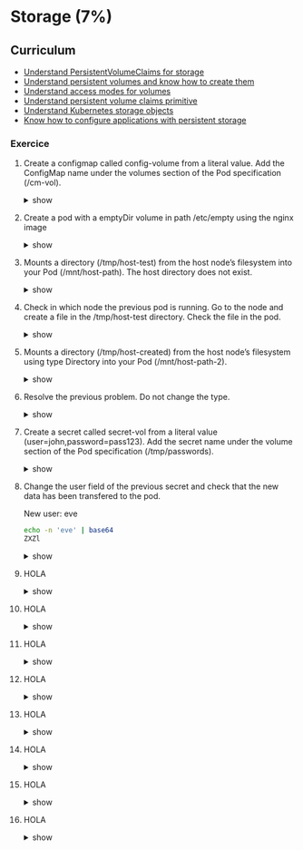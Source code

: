 # Storage (7%)

## Curriculum
* [Understand PersistentVolumeClaims for storage](https://kubernetes.io/docs/concepts/storage/persistent-volumes/#persistent-volumes)
* [Understand persistent volumes and know how to create them](https://kubernetes.io/docs/concepts/storage/persistent-volumes/)
* [Understand access modes for volumes](https://kubernetes.io/docs/concepts/storage/persistent-volumes/#access-modes)
* [Understand persistent volume claims primitive](https://kubernetes.io/docs/concepts/storage/persistent-volumes/#persistentvolumeclaims)
* [Understand Kubernetes storage objects](https://kubernetes.io/docs/concepts/storage/volumes/#types-of-volumes)
* [Know how to configure applications with persistent storage](https://kubernetes.io/docs/tasks/configure-pod-container/configure-volume-storage/)

### Exercice

1. Create a configmap called config-volume from a literal value. Add the ConfigMap name under the volumes section of the Pod specification (/cm-vol).
    <details><summary>show</summary>
    <p>

    ```bash
    kubectl create cm cm-volume --from-literal=file=example-config-volumen

    vim cm-pod.yaml 
    apiVersion: v1
    kind: Pod
    metadata:
      name: cm-volume-pod
    spec:
      containers:
        - name: test-container
          image: k8s.gcr.io/busybox
          command: [ "/bin/sh", "-c", "ls /cm-vol ; cat /cm-vol/file" ]
          volumeMounts:
          - name: config-volume
            mountPath: /cm-vol
      volumes:
        - name: config-volume
          configMap:
            # Provide the name of the ConfigMap containing the file
            name: cm-volume
      restartPolicy: Never

    kubectl create -f cm-pod.yaml 

    kubectl logs cm-volume-pod 
    ```

    </p>
    </details>


1. Create a pod with a emptyDir volume in path /etc/empty using the nginx image
    <details><summary>show</summary>
    <p>

    ```bash
    vim emptydir-pod.yaml

    apiVersion: v1
    kind: Pod
    metadata:
      name: emptydir-pod
    spec:
      containers:
      - image: nginx
        name: test-container
        volumeMounts:
        - mountPath: /etc/empty
          name: empty-volume
      volumes:
      - name: empty-volume
        emptyDir: {}

    kubectl create -f emptydir-pod.yaml

    kubectl exec emptydir-pod -- ls /etc | grep empty
    kubectl exec emptydir-pod -- ls /etc/empty        
    ```

    </p>
    </details>


1.  Mounts a directory (/tmp/host-test) from the host node’s filesystem into your Pod (/mnt/host-path). The host directory does not exist.
    <details><summary>show</summary>
    <p>

    ```bash
    vim host-pod.yaml
    apiVersion: v1
    kind: Pod
    metadata:
      name: host-pod
    spec:
      containers:
      - image: nginx
        name: test-container
        volumeMounts:
        - mountPath: /mnt/host-path
          name: host-volume
      volumes:
      - name: host-volume
        hostPath:
          # directory location on host
          path: /tmp/host-test
          type: DirectoryOrCreate  

    kubectl create -f host-pod.yaml

    # Check that the volume is empty
    kubectl exec host-pod -- ls /mnt/host-path
    ```

    </p>
    </details>


1. Check in which node the previous pod is running. Go to the node and create a file in the /tmp/host-test directory. Check the file in the pod.
    <details><summary>show</summary>
    <p>

    ```bash
    kubectl get pods -o wide
    NAME            READY   STATUS      RESTARTS   AGE   IP          NODE     NOMINATED NODE   READINESS GATES
    host-pod        1/1     Running     0          9s    10.40.0.2   node01   <none>           <none>

    ssh node01 'echo "HELLO WORLD" > /tmp/host-test/hello-world'

    kubectl exec host-pod -- ls /mnt/host-path
    kubectl exec host-pod -- cat /mnt/host-path/hello-world
    ```

    </p>
    </details>            

1. Mounts a directory (/tmp/host-created) from the host node’s filesystem using type Directory into your Pod (/mnt/host-path-2).
    <details><summary>show</summary>
    <p>

    ```bash
    vim host-pod-2.yaml
    apiVersion: v1
    kind: Pod
    metadata:
      name: host-pod-2
    spec:
      containers:
      - image: nginx
        name: test-container
        volumeMounts:
        - mountPath: /mnt/host-path-2
          name: host-volume
      volumes:
      - name: host-volume
        hostPath:
          # directory location on host
          path: /tmp/host-created
          type: Directory  

    kubectl create -f host-pod-2.yaml

    kubectl describe pods host-pod-2
    The pod status is ContainerCreating because the host-volume volume can not mount the /tmp/host-created host directory.
    ```

    </p>
    </details>


1. Resolve the previous problem. Do not change the type.
    <details><summary>show</summary>
    <p>

    ```bash
    TBC
    ```

    </p>
    </details>


1. Create a secret called secret-vol from a literal value (user=john,password=pass123). Add the secret name under the volume section of the Pod specification (/tmp/passwords).
    <details><summary>show</summary>
    <p>

    ```bash
    kubectl create secret generic secret-vol --from-literal=user=john --from-literal=password=pass123

    vim secret-pod.yaml 
    apiVersion: v1
    kind: Pod
    metadata:
      name: secret-volume-pod
    spec:
      containers:
        - name: test-container
          image: nginx
          volumeMounts:
          - name: secret-volume
            mountPath: /tmp/passwords
      volumes:
        - name: secret-volume
          secret:
            # Provide the name of the secret containing the files
            secretName: secret-vol
      restartPolicy: Never

    kubectl create -f secret-pod.yaml

    kubectl exec secret-volume-pod -- sh -c 'ls /tmp/passwords ; cat /tmp/passwords/user' 
    ```

    </p>
    </details>


1. Change the user field of the previous secret and check that the new data has been transfered to the pod. 

     New user: eve
    ```bash
    echo -n 'eve' | base64 
    ZXZl
    ```

    <details><summary>show</summary>
    <p>
 
    ```bash
    kubectl edit secrets secret-vol
    apiVersion: v1
    data:
      password: cGFzczEyMw==
      user: ZXZl # change the user
    kind: Secret
    metadata:
      creationTimestamp: "2019-09-25T05:28:54Z"
      name: secret-vol
      namespace: default
      resourceVersion: "1105"
      selfLink: /api/v1/namespaces/default/secrets/secret-vol
      uid: 5d3c5256-df55-11e9-895a-0242ac11000d
    type: Opaque

    # wait for aprox. 1 min
    kubectl exec secret-volume-pod -- sh -c 'cat /tmp/passwords/user'  
    eve
    ```

    </p>
    </details>

1. HOLA
    <details><summary>show</summary>
    <p>

    ```bash

    kubectl create secret generic secret-vol --from-literal=user=eve --from-literal=password=pass123 
    vim secret-pod-2.yaml 
    apiVersion: v1
    kind: Pod
    metadata:
      name: secret-volume-pod-2
    spec:
      containers:
        - name: test-container
          image: nginx
          volumeMounts:
          - name: secret-user-volume
            mountPath: /tmp/users
          - name: secret-pass-volume
            mountPath: /tmp/passwords          
      volumes:
        - name: secret-user-volume
          secret:
            # Provide the name of the secret containing the files
            secretName: secret-vol
            items:
            -  key: user 
               path: user-1
        - name: secret-pass-volume
          secret:
            # Provide the name of the secret containing the files
            secretName: secret-vol
            items:
            -  key: password
               path: pass-1
      restartPolicy: Never      
    ```

    </p>
    </details>


1. HOLA
    <details><summary>show</summary>
    <p>

    ```bash
    kubectl create sa sa-security-example
    ```

    </p>
    </details>


1. HOLA
    <details><summary>show</summary>
    <p>

    ```bash
    kubectl create sa sa-security-example
    ```

    </p>
    </details>


1. HOLA
    <details><summary>show</summary>
    <p>

    ```bash
    kubectl create sa sa-security-example
    ```

    </p>
    </details>

1. HOLA
    <details><summary>show</summary>
    <p>

    ```bash
    kubectl create sa sa-security-example
    ```

    </p>
    </details>


1. HOLA
    <details><summary>show</summary>
    <p>

    ```bash
    kubectl create sa sa-security-example
    ```

    </p>
    </details>


1. HOLA
    <details><summary>show</summary>
    <p>

    ```bash
    kubectl create sa sa-security-example
    ```

    </p>
    </details>


1. HOLA
    <details><summary>show</summary>
    <p>

    ```bash
    kubectl create sa sa-security-example
    ```

    </p>
    </details>            